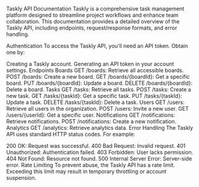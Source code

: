 Taskly API Documentation
Taskly is a comprehensive task management platform designed to streamline project workflows and enhance team collaboration. This documentation provides a detailed overview of the Taskly API, including endpoints, request/response formats, and error handling.

Authentication
To access the Taskly API, you'll need an API token. Obtain one by:

Creating a Taskly account.
Generating an API token in your account settings.
Endpoints
Boards
GET /boards: Retrieve all accessible boards.
POST /boards: Create a new board.
GET /boards/{boardId}: Get a specific board.
PUT /boards/{boardId}: Update a board.
DELETE /boards/{boardId}: Delete a board.
Tasks
GET /tasks: Retrieve all tasks.
POST /tasks: Create a new task.
GET /tasks/{taskId}: Get a specific task.
PUT /tasks/{taskId}: Update a task.
DELETE /tasks/{taskId}: Delete a task.
Users
GET /users: Retrieve all users in the organization.
POST /users: Invite a new user.
GET /users/{userId}: Get a specific user.
Notifications
GET /notifications: Retrieve notifications.
POST /notifications: Create a new notification.
Analytics
GET /analytics: Retrieve analytics data.
Error Handling
The Taskly API uses standard HTTP status codes. For example:

200 OK: Request was successful.
400 Bad Request: Invalid request.
401 Unauthorized: Authentication failed.
403 Forbidden: User lacks permission.
404 Not Found: Resource not found.
500 Internal Server Error: Server-side error.
Rate Limiting
To prevent abuse, the Taskly API has a rate limit. Exceeding this limit may result in temporary throttling or account suspension.
